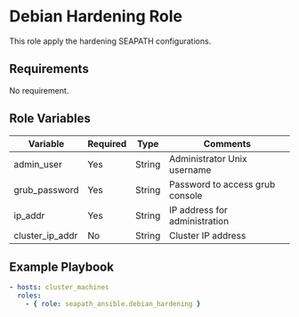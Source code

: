 # Debian Hardening Role

This role apply the hardening SEAPATH configurations.

## Requirements

No requirement.

## Role Variables

| Variable        | Required | Type   | Comments                        |
|-----------------|----------|--------|---------------------------------|
| admin_user      | Yes      | String | Administrator Unix username     |
| grub_password   | Yes      | String | Password to access grub console |
| ip_addr         | Yes      | String | IP address for administration   |
| cluster_ip_addr | No       | String | Cluster IP address              |

## Example Playbook

```yaml
- hosts: cluster_machines
  roles:
    - { role: seapath_ansible.debian_hardening }
```
